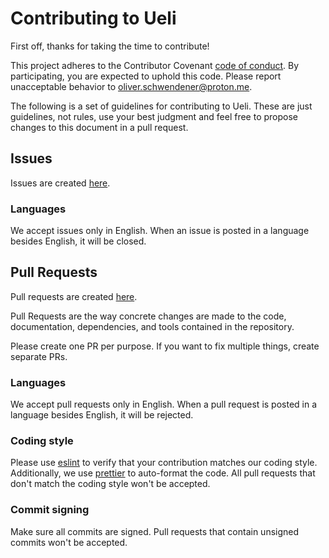 # Contributing to Ueli

First off, thanks for taking the time to contribute!

This project adheres to the Contributor Covenant [code of conduct](CODE_OF_CONDUCT.md). By participating, you are
expected to uphold this code. Please report unacceptable behavior to oliver.schwendener@proton.me.

The following is a set of guidelines for contributing to Ueli. These are just guidelines, not rules, use your best
judgment and feel free to propose changes to this document in a pull request.

## Issues

Issues are created [here](https://github.com/oliverschwendener/ueli/issues/new).

### Languages

We accept issues only in English. When an issue is posted in a language besides English, it will be closed.

## Pull Requests

Pull requests are created [here](https://github.com/oliverschwendener/ueli/pulls).

Pull Requests are the way concrete changes are made to the code, documentation, dependencies, and tools contained in the repository.

Please create one PR per purpose. If you want to fix multiple things, create separate PRs.

### Languages

We accept pull requests only in English. When a pull request is posted in a language besides English, it will be
rejected.

### Coding style

Please use [eslint](.eslintrc.json) to verify that your contribution matches our coding style. Additionally, we use
[prettier](.prettierrc) to auto-format the code. All pull requests that don't match the coding style won't be accepted.

### Commit signing

Make sure all commits are signed. Pull requests that contain unsigned commits won't be accepted.
